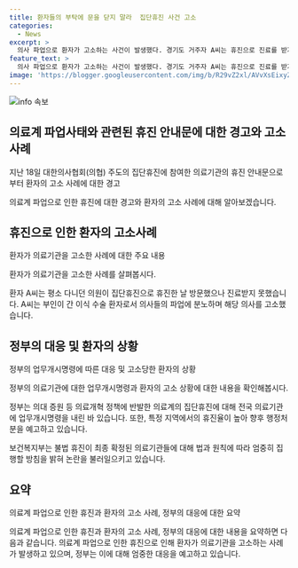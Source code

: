 ```yaml
---
title: 환자들의 부탁에 문을 닫지 말라  집단휴진 사건 고소
categories:
  - News
excerpt: >
  의사 파업으로 환자가 고소하는 사건이 발생했다. 경기도 거주자 A씨는 휴진으로 진료를 받지 못하자 폭력적으로 의사를 고소했다. 이에 대한 보건복지부의 입장과 향후 대책은 무엇일지 주목된다. 전국 평균 휴진율은 14.9%로 나타났지만, 일부 지역은 30%를 넘어서 정부가 별도 행정처분을 고려 중이다. 이러한 상황에서 의료계 파업의 영향과 향후 대응이 주목받는다.
feature_text: >
  의사 파업으로 환자가 고소하는 사건이 발생했다. 경기도 거주자 A씨는 휴진으로 진료를 받지 못하자 폭력적으로 의사를 고소했다. 이에 대한 보건복지부의 입장과 향후 대책은 무엇일지 주목된다. 전국 평균 휴진율은 14.9%로 나타났지만, 일부 지역은 30%를 넘어서 정부가 별도 행정처분을 고려 중이다. 이러한 상황에서 의료계 파업의 영향과 향후 대응이 주목받는다.
image: 'https://blogger.googleusercontent.com/img/b/R29vZ2xl/AVvXsEixyZcFfHzMRdzZMjFBmAUKJYCLCGyLL1o632UiGVXcaFdKo_bkvkuCioo0uUKlGfBVcT3P84aROyZIXSBEx3Aw5nCQ3pTgDom1WDC4m8eifvWiAmWEEVb4x6G_l8C0QH225ldMjyaFvpxGEBGNO37VmDTDMHGhJPq73UglMfDca1-0aw/s1600/blogspot.png'
---
```


<p><img src="https://blogger.googleusercontent.com/img/b/R29vZ2xl/AVvXsEixyZcFfHzMRdzZMjFBmAUKJYCLCGyLL1o632UiGVXcaFdKo_bkvkuCioo0uUKlGfBVcT3P84aROyZIXSBEx3Aw5nCQ3pTgDom1WDC4m8eifvWiAmWEEVb4x6G_l8C0QH225ldMjyaFvpxGEBGNO37VmDTDMHGhJPq73UglMfDca1-0aw/s1600/blogspot.png" alt="info 속보" /></p>

<h2 data-ke-size="size26">의료계 파업사태와 관련된 휴진 안내문에 대한 경고와 고소 사례</h2>

<p data-ke-size="size16">지난 18일 대한의사협회(의협) 주도의 집단휴진에 참여한 의료기관의 휴진 안내문으로부터 환자의 고소 사례에 대한 경고</p>

<p>의료계 파업으로 인한 휴진에 대한 경고와 환자의 고소 사례에 대해 알아보겠습니다.</p>

<h2 data-ke-size="size26">휴진으로 인한 환자의 고소사례</h2>

<p data-ke-size="size16">환자가 의료기관을 고소한 사례에 대한 주요 내용</p>

<p>환자가 의료기관을 고소한 사례를 살펴봅시다.</p>

<p>환자 A씨는 평소 다니던 의원이 집단휴진으로 휴진한 날 방문했으나 진료받지 못했습니다. A씨는 부인이 간 이식 수술 환자로서 의사들의 파업에 분노하며 해당 의사를 고소했습니다.</p>

<h2 data-ke-size="size26">정부의 대응 및 환자의 상황</h2>

<p data-ke-size="size16">정부의 업무개시명령에 따른 대응 및 고소당한 환자의 상황</p>

<p>정부의 의료기관에 대한 업무개시명령과 환자의 고소 상황에 대한 내용을 확인해봅시다.</p>

<p>정부는 의대 증원 등 의료개혁 정책에 반발한 의료계의 집단휴진에 대해 전국 의료기관에 업무개시명령을 내린 바 있습니다. 또한, 특정 지역에서의 휴진율이 높아 향후 행정처분을 예고하고 있습니다.</p>

<p>보건복지부는 불법 휴진이 최종 확정된 의료기관들에 대해 법과 원칙에 따라 엄중히 집행할 방침을 밝혀 논란을 불러일으키고 있습니다.</p>

<h2 data-ke-size="size26">요약</h2>

<p data-ke-size="size16">의료계 파업으로 인한 휴진과 환자의 고소 사례, 정부의 대응에 대한 요약</p>

<p>의료계 파업으로 인한 휴진과 환자의 고소 사례, 정부의 대응에 대한 내용을 요약하면 다음과 같습니다.
의료계 파업으로 인한 휴진으로 인해 환자가 의료기관을 고소하는 사례가 발생하고 있으며, 정부는 이에 대해 엄중한 대응을 예고하고 있습니다.</p>

